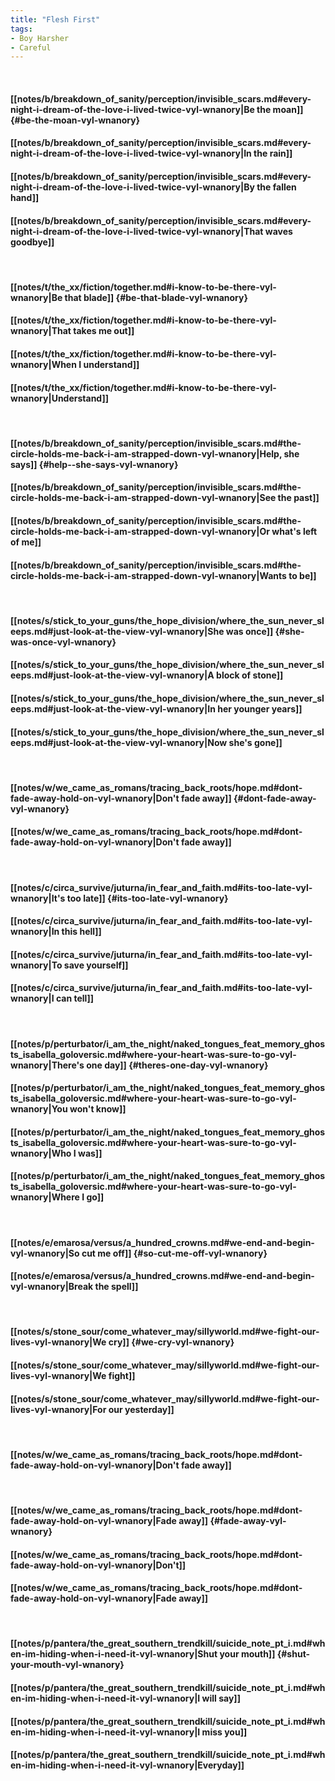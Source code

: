 ```yaml
---
title: "Flesh First"
tags:
- Boy Harsher
- Careful
---
```

&nbsp;
#### [[notes/b/breakdown_of_sanity/perception/invisible_scars.md#every-night-i-dream-of-the-love-i-lived-twice-vyl-wnanory|Be the moan]] {#be-the-moan-vyl-wnanory}
#### [[notes/b/breakdown_of_sanity/perception/invisible_scars.md#every-night-i-dream-of-the-love-i-lived-twice-vyl-wnanory|In the rain]]
#### [[notes/b/breakdown_of_sanity/perception/invisible_scars.md#every-night-i-dream-of-the-love-i-lived-twice-vyl-wnanory|By the fallen hand]]
#### [[notes/b/breakdown_of_sanity/perception/invisible_scars.md#every-night-i-dream-of-the-love-i-lived-twice-vyl-wnanory|That waves goodbye]]
&nbsp;
#### [[notes/t/the_xx/fiction/together.md#i-know-to-be-there-vyl-wnanory|Be that blade]] {#be-that-blade-vyl-wnanory}
#### [[notes/t/the_xx/fiction/together.md#i-know-to-be-there-vyl-wnanory|That takes me out]]
#### [[notes/t/the_xx/fiction/together.md#i-know-to-be-there-vyl-wnanory|When I understand]]
#### [[notes/t/the_xx/fiction/together.md#i-know-to-be-there-vyl-wnanory|Understand]]
&nbsp;
#### [[notes/b/breakdown_of_sanity/perception/invisible_scars.md#the-circle-holds-me-back-i-am-strapped-down-vyl-wnanory|Help,  she says]] {#help--she-says-vyl-wnanory}
#### [[notes/b/breakdown_of_sanity/perception/invisible_scars.md#the-circle-holds-me-back-i-am-strapped-down-vyl-wnanory|See the past]]
#### [[notes/b/breakdown_of_sanity/perception/invisible_scars.md#the-circle-holds-me-back-i-am-strapped-down-vyl-wnanory|Or what's left of me]]
#### [[notes/b/breakdown_of_sanity/perception/invisible_scars.md#the-circle-holds-me-back-i-am-strapped-down-vyl-wnanory|Wants to be]]
&nbsp;
#### [[notes/s/stick_to_your_guns/the_hope_division/where_the_sun_never_sleeps.md#just-look-at-the-view-vyl-wnanory|She was once]] {#she-was-once-vyl-wnanory}
#### [[notes/s/stick_to_your_guns/the_hope_division/where_the_sun_never_sleeps.md#just-look-at-the-view-vyl-wnanory|A block of stone]]
#### [[notes/s/stick_to_your_guns/the_hope_division/where_the_sun_never_sleeps.md#just-look-at-the-view-vyl-wnanory|In her younger years]]
#### [[notes/s/stick_to_your_guns/the_hope_division/where_the_sun_never_sleeps.md#just-look-at-the-view-vyl-wnanory|Now she's gone]]
&nbsp;
#### [[notes/w/we_came_as_romans/tracing_back_roots/hope.md#dont-fade-away-hold-on-vyl-wnanory|Don't fade away]] {#dont-fade-away-vyl-wnanory}
#### [[notes/w/we_came_as_romans/tracing_back_roots/hope.md#dont-fade-away-hold-on-vyl-wnanory|Don't fade away]]
&nbsp;
#### [[notes/c/circa_survive/juturna/in_fear_and_faith.md#its-too-late-vyl-wnanory|It's too late]] {#its-too-late-vyl-wnanory}
#### [[notes/c/circa_survive/juturna/in_fear_and_faith.md#its-too-late-vyl-wnanory|In this hell]]
#### [[notes/c/circa_survive/juturna/in_fear_and_faith.md#its-too-late-vyl-wnanory|To save yourself]]
#### [[notes/c/circa_survive/juturna/in_fear_and_faith.md#its-too-late-vyl-wnanory|I can tell]]
&nbsp;
#### [[notes/p/perturbator/i_am_the_night/naked_tongues_feat_memory_ghosts_isabella_goloversic.md#where-your-heart-was-sure-to-go-vyl-wnanory|There's one day]] {#theres-one-day-vyl-wnanory}
#### [[notes/p/perturbator/i_am_the_night/naked_tongues_feat_memory_ghosts_isabella_goloversic.md#where-your-heart-was-sure-to-go-vyl-wnanory|You won't know]]
#### [[notes/p/perturbator/i_am_the_night/naked_tongues_feat_memory_ghosts_isabella_goloversic.md#where-your-heart-was-sure-to-go-vyl-wnanory|Who I was]]
#### [[notes/p/perturbator/i_am_the_night/naked_tongues_feat_memory_ghosts_isabella_goloversic.md#where-your-heart-was-sure-to-go-vyl-wnanory|Where I go]]
&nbsp;
#### [[notes/e/emarosa/versus/a_hundred_crowns.md#we-end-and-begin-vyl-wnanory|So cut me off]] {#so-cut-me-off-vyl-wnanory}
#### [[notes/e/emarosa/versus/a_hundred_crowns.md#we-end-and-begin-vyl-wnanory|Break the spell]]
&nbsp;
#### [[notes/s/stone_sour/come_whatever_may/sillyworld.md#we-fight-our-lives-vyl-wnanory|We cry]] {#we-cry-vyl-wnanory}
#### [[notes/s/stone_sour/come_whatever_may/sillyworld.md#we-fight-our-lives-vyl-wnanory|We fight]]
#### [[notes/s/stone_sour/come_whatever_may/sillyworld.md#we-fight-our-lives-vyl-wnanory|For our yesterday]]
&nbsp;
#### [[notes/w/we_came_as_romans/tracing_back_roots/hope.md#dont-fade-away-hold-on-vyl-wnanory|Don't fade away]]
&nbsp;
#### [[notes/w/we_came_as_romans/tracing_back_roots/hope.md#dont-fade-away-hold-on-vyl-wnanory|Fade away]] {#fade-away-vyl-wnanory}
#### [[notes/w/we_came_as_romans/tracing_back_roots/hope.md#dont-fade-away-hold-on-vyl-wnanory|Don't]]
#### [[notes/w/we_came_as_romans/tracing_back_roots/hope.md#dont-fade-away-hold-on-vyl-wnanory|Fade away]]
&nbsp;
#### [[notes/p/pantera/the_great_southern_trendkill/suicide_note_pt_i.md#when-im-hiding-when-i-need-it-vyl-wnanory|Shut your mouth]] {#shut-your-mouth-vyl-wnanory}
#### [[notes/p/pantera/the_great_southern_trendkill/suicide_note_pt_i.md#when-im-hiding-when-i-need-it-vyl-wnanory|I will say]]
#### [[notes/p/pantera/the_great_southern_trendkill/suicide_note_pt_i.md#when-im-hiding-when-i-need-it-vyl-wnanory|I miss you]]
#### [[notes/p/pantera/the_great_southern_trendkill/suicide_note_pt_i.md#when-im-hiding-when-i-need-it-vyl-wnanory|Everyday]]
